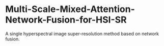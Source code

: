 # Multi-Scale-Mixed-Attention-Network-Fusion-for-HSI-SR
 A single hyperspectral image super-resolution method based on network fusion.
